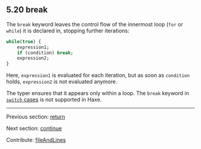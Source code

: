 ## 5.20 break

The `break` keyword leaves the control flow of the innermost loop (`for` or `while`) it is declared in, stopping further iterations:

```haxe
while(true) {
	expression1;
	if (condition) break;
	expression2;
}
```

Here, `expression1` is evaluated for each iteration, but as soon as `condition` holds, `expression2` is not evaluated anymore.

The typer ensures that it appears only within a loop. The `break` keyword in [`switch` cases](expression-switch.md) is not supported in Haxe.

---

Previous section: [return](expression-return.md)

Next section: [continue](expression-continue.md)

Contribute: [fileAndLines](https://github.com/HaxeFoundation/HaxeManual/blob/master/05-expressions.tex#L355-355)